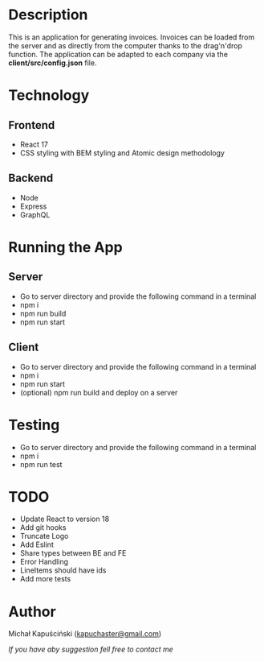 # Description
This is an application for generating invoices. Invoices can be loaded from the server and as directly from the computer thanks to the drag'n'drop function.
The application can be adapted to each company via the **client/src/config.json** file.

# Technology
## Frontend
* React 17
* CSS styling with BEM styling and Atomic design methodology

## Backend
* Node
* Express
* GraphQL

# Running the App
## Server
* Go to server directory and provide the following command in a terminal
* npm i
* npm run build
* npm run start

## Client
* Go to server directory and provide the following command in a terminal
* npm i
* npm run start
* (optional) npm run build and deploy on a server

# Testing
* Go to server directory and provide the following command in a terminal
* npm i
* npm run test

# TODO
* Update React to version 18
* Add git hooks
* Truncate Logo
* Add Eslint
* Share types between BE and FE
* Error Handling
* LineItems should have ids
* Add more tests
# Author
Michał Kapuściński (kapuchaster@gmail.com)

_If you have aby suggestion fell free to contact me_